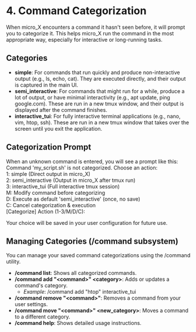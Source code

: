# **4. Command Categorization**

When micro_X encounters a command it hasn't seen before, it will prompt you to categorize it. This helps micro_X run the command in the most appropriate way, especially for interactive or long-running tasks.

## **Categories**

* **simple**: For commands that run quickly and produce non-interactive output (e.g., ls, echo, cat). They are executed directly, and their output is captured in the main UI.  
* **semi_interactive**: For commands that might run for a while, produce a lot of output, or have minimal interactivity (e.g., apt update, ping google.com). These are run in a new tmux window, and their output is displayed after the command finishes.  
* **interactive_tui**: For fully interactive terminal applications (e.g., nano, vim, htop, ssh). These are run in a new tmux window that takes over the screen until you exit the application.

## **Categorization Prompt**

When an unknown command is entered, you will see a prompt like this:  
Command 'my_script.sh' is not categorized. Choose an action:  
1: simple (Direct output in micro_X)  
2: semi_interactive (Output in micro_X after tmux run)  
3: interactive_tui (Full interactive tmux session)  
M: Modify command before categorizing  
D: Execute as default 'semi_interactive' (once, no save)  
C: Cancel categorization & execution  
\[Categorize\] Action (1-3/M/D/C):

Your choice will be saved in your user configuration for future use.

## **Managing Categories (/command subsystem)**

You can manage your saved command categorizations using the /command utility.

* **/command list**: Shows all categorized commands.  
* **/command add "\<command\>" \<category\>**: Adds or updates a command's category.  
  * *Example*: /command add "htop" interactive_tui  
* **/command remove "\<command\>"**: Removes a command from your user settings.  
* **/command move "\<command\>" \<new_category\>**: Moves a command to a different category.  
* **/command help**: Shows detailed usage instructions.